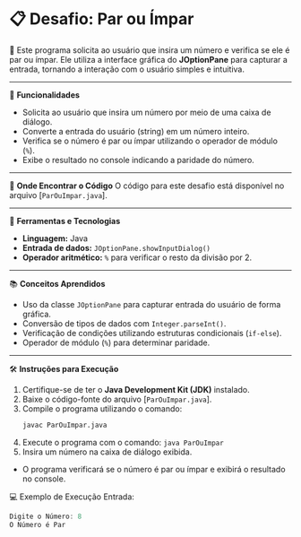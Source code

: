 # 📋 Desafio: Par ou Ímpar

📝 Este programa solicita ao usuário que insira um número e verifica se ele é par ou ímpar. Ele utiliza a interface gráfica do **JOptionPane** para capturar a entrada, tornando a interação com o usuário simples e intuitiva.

---

🧩 **Funcionalidades**
- Solicita ao usuário que insira um número por meio de uma caixa de diálogo.
- Converte a entrada do usuário (string) em um número inteiro.
- Verifica se o número é par ou ímpar utilizando o operador de módulo (`%`).
- Exibe o resultado no console indicando a paridade do número.

---

📂 **Onde Encontrar o Código**
O código para este desafio está disponível no arquivo [`ParOuImpar.java`].

---

🔧 **Ferramentas e Tecnologias**
- **Linguagem:** Java
- **Entrada de dados:** `JOptionPane.showInputDialog()`
- **Operador aritmético:** `%` para verificar o resto da divisão por 2.

---

📚 **Conceitos Aprendidos**
- Uso da classe `JOptionPane` para capturar entrada do usuário de forma gráfica.
- Conversão de tipos de dados com `Integer.parseInt()`.
- Verificação de condições utilizando estruturas condicionais (`if-else`).
- Operador de módulo (`%`) para determinar paridade.

---

🛠️ **Instruções para Execução**
1. Certifique-se de ter o **Java Development Kit (JDK)** instalado.
2. Baixe o código-fonte do arquivo [`ParOuImpar.java`].
3. Compile o programa utilizando o comando:
   ```bash
   javac ParOuImpar.java   
4. Execute o programa com o comando:
   `java ParOuImpar`
5. Insira um número na caixa de diálogo exibida.
- O programa verificará se o número é par ou ímpar e exibirá o resultado no console.
     
💻 Exemplo de Execução Entrada:
```java
Digite o Número: 8
O Número é Par


